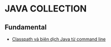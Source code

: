 # JAVA COLLECTION

## Fundamental

- [Classpath và biên dịch Java từ command line](/posts/java-collection/#1-Run_file_basic.mdx)